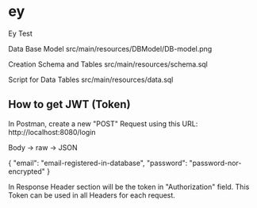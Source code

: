# ey
Ey Test

Data Base Model
    src/main/resources/DBModel/DB-model.png

Creation Schema and Tables
    src/main/resources/schema.sql

Script for Data Tables
    src/main/resources/data.sql


## How to get JWT (Token)
In Postman, create a new "POST" Request using this URL: http://localhost:8080/login

Body -> raw -> JSON

{ "email": "email-registered-in-database", "password": "password-nor-encrypted" }

In Response Header section will be the token in "Authorization" field. This Token can be used in all Headers for each request.




